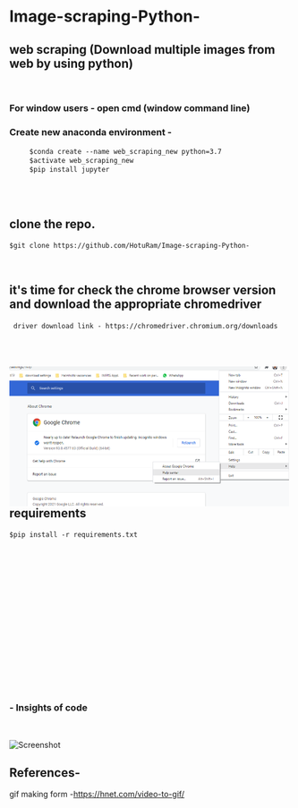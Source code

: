 # Image-scraping-Python-
## web scraping (Download multiple images from web by using python)
<br />

### For window users - open cmd (window command line) 
### Create new anaconda environment - 

         $conda create --name web_scraping_new python=3.7            
         $activate web_scraping_new                       
         $pip install jupyter                          
 <br />
 <br />
 
 ## clone the repo.
 
    $git clone https://github.com/HotuRam/Image-scraping-Python-
  <br />  
  
 ## it's time for check the chrome browser version and download the appropriate chromedriver    <br />
     driver download link - https://chromedriver.chromium.org/downloads   
  <br />
  <br />
  <br />
  <img align="left" alt="image" src="https://github.com/HotuRam/Image-scraping-Python-/blob/main/screenshots/crome_version_check.png?raw=true" width="500" height="250" />
   
    
    
    
    
    
    
    
    
    
    
    
    
    
    
    
    
    
    
 ## requirements
    $pip install -r requirements.txt
 


<br />
<br />
<br />
<br />
<br />
<br />
<br />
<br />
<br />
<br />
<br />
<br />
<br />
<br />
<br />



###  - Insights of code
<br />

![Screenshot](code.gif)

## References-

gif making form -https://hnet.com/video-to-gif/
